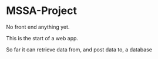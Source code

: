 # MSSA-Project
 
No front end anything yet.

This is the start of a web app.

So far it can retrieve data from, and post data to, a database
